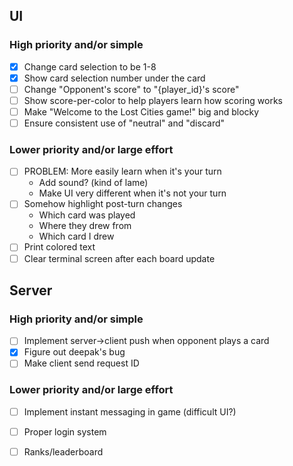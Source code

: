 ## UI

### High priority and/or simple

* [x] Change card selection to be 1-8
* [x] Show card selection number under the card
* [ ] Change "Opponent's score" to "{player_id}'s score"
* [ ] Show score-per-color to help players learn how scoring works
* [ ] Make "Welcome to the Lost Cities game!" big and blocky
* [ ] Ensure consistent use of "neutral" and "discard"

### Lower priority and/or large effort

* [ ] PROBLEM: More easily learn when it's your turn
  * Add sound? (kind of lame)
  * Make UI very different when it's not your turn
* [ ] Somehow highlight post-turn changes
  * Which card was played
  * Where they drew from
  * Which card I drew
* [ ] Print colored text
* [ ] Clear terminal screen after each board update

## Server

### High priority and/or simple

* [ ] Implement server->client push when opponent plays a card
* [x] Figure out deepak's bug
* [ ] Make client send request ID

### Lower priority and/or large effort

* [ ] Implement instant messaging in game (difficult UI?)
* [ ] Proper login system
* [ ] Ranks/leaderboard


